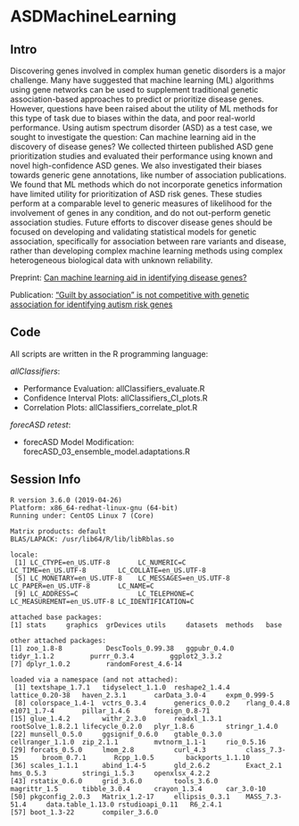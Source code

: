 # ASDMachineLearning

## Intro

Discovering genes involved in complex human genetic disorders is a major challenge. Many have suggested that machine learning (ML) algorithms using gene networks can be used to supplement traditional genetic association-based approaches to predict or prioritize disease genes. However, questions have been raised about the utility of ML methods for this type of task due to biases within the data, and poor real-world performance. Using autism spectrum disorder (ASD) as a test case, we sought to investigate the question: Can machine learning aid in the discovery of disease genes? We collected thirteen published ASD gene prioritization studies and evaluated their performance using known and novel high-confidence ASD genes. We also investigated their biases towards generic gene annotations, like number of association publications. We found that ML methods which do not incorporate genetics information have limited utility for prioritization of ASD risk genes. These studies perform at a comparable level to generic measures of likelihood for the involvement of genes in any condition, and do not out-perform genetic association studies. Future efforts to discover disease genes should be focused on developing and validating statistical models for genetic association, specifically for association between rare variants and disease, rather than developing complex machine learning methods using complex heterogeneous biological data with unknown reliability.

Preprint: [Can machine learning aid in identifying disease genes?](https://doi.org/10.1101/2020.11.26.394676)

Publication: [“Guilt by association” is not competitive with genetic association for identifying autism risk genes](https://www.nature.com/articles/s41598-021-95321-y)

## Code

All scripts are written in the R programming language: 

*allClassifiers*:
* Performance Evaluation: allClassifiers_evaluate.R 
* Confidence Interval Plots: allClassifiers_CI_plots.R
* Correlation Plots: allClassifiers_correlate_plot.R

*forecASD retest*:
* forecASD Model Modification: forecASD_03_ensemble_model.adaptations.R


## Session Info

```{r, echo=FALSE}
R version 3.6.0 (2019-04-26)
Platform: x86_64-redhat-linux-gnu (64-bit)
Running under: CentOS Linux 7 (Core)

Matrix products: default
BLAS/LAPACK: /usr/lib64/R/lib/libRblas.so

locale:
 [1] LC_CTYPE=en_US.UTF-8       LC_NUMERIC=C               LC_TIME=en_US.UTF-8        LC_COLLATE=en_US.UTF-8    
 [5] LC_MONETARY=en_US.UTF-8    LC_MESSAGES=en_US.UTF-8    LC_PAPER=en_US.UTF-8       LC_NAME=C                 
 [9] LC_ADDRESS=C               LC_TELEPHONE=C             LC_MEASUREMENT=en_US.UTF-8 LC_IDENTIFICATION=C       

attached base packages:
[1] stats     graphics  grDevices utils     datasets  methods   base     

other attached packages:
[1] zoo_1.8-8           DescTools_0.99.38   ggpubr_0.4.0        tidyr_1.1.2         purrr_0.3.4         ggplot2_3.3.2      
[7] dplyr_1.0.2         randomForest_4.6-14

loaded via a namespace (and not attached):
 [1] textshape_1.7.1   tidyselect_1.1.0  reshape2_1.4.4    lattice_0.20-38   haven_2.3.1       carData_3.0-4     expm_0.999-5     
 [8] colorspace_1.4-1  vctrs_0.3.4       generics_0.0.2    rlang_0.4.8       e1071_1.7-4       pillar_1.4.6      foreign_0.8-71   
[15] glue_1.4.2        withr_2.3.0       readxl_1.3.1      rootSolve_1.8.2.1 lifecycle_0.2.0   plyr_1.8.6        stringr_1.4.0    
[22] munsell_0.5.0     ggsignif_0.6.0    gtable_0.3.0      cellranger_1.1.0  zip_2.1.1         mvtnorm_1.1-1     rio_0.5.16       
[29] forcats_0.5.0     lmom_2.8          curl_4.3          class_7.3-15      broom_0.7.1       Rcpp_1.0.5        backports_1.1.10 
[36] scales_1.1.1      abind_1.4-5       gld_2.6.2         Exact_2.1         hms_0.5.3         stringi_1.5.3     openxlsx_4.2.2   
[43] rstatix_0.6.0     grid_3.6.0        tools_3.6.0       magrittr_1.5      tibble_3.0.4      crayon_1.3.4      car_3.0-10       
[50] pkgconfig_2.0.3   Matrix_1.2-17     ellipsis_0.3.1    MASS_7.3-51.4     data.table_1.13.0 rstudioapi_0.11   R6_2.4.1         
[57] boot_1.3-22       compiler_3.6.0  
```

